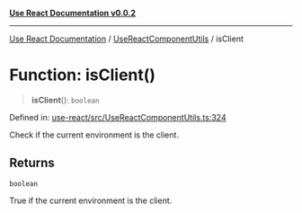 [**Use React Documentation v0.0.2**](../../README.md)

***

[Use React Documentation](../../modules.md) / [UseReactComponentUtils](../README.md) / isClient

# Function: isClient()

> **isClient**(): `boolean`

Defined in: [use-react/src/UseReactComponentUtils.ts:324](https://github.com/stonemjs/use-react/blob/27c0c592da81eceb639bfca4a4a8f24a448ad89c/src/UseReactComponentUtils.ts#L324)

Check if the current environment is the client.

## Returns

`boolean`

True if the current environment is the client.
